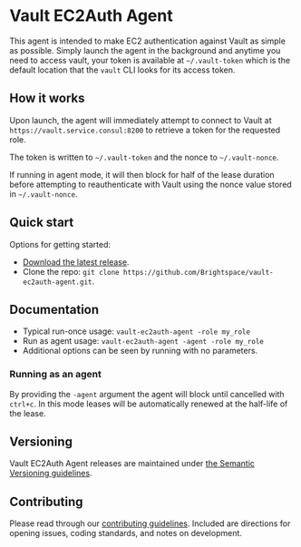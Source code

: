 # Vault EC2Auth Agent

This agent is intended to make EC2 authentication against Vault as simple as possible. Simply launch the agent in the
background and anytime you need to access vault, your token is available at `~/.vault-token` which is the default location 
that the `vault` CLI looks for its access token. 

## How it works

Upon launch, the agent will immediately attempt to connect to Vault at `https://vault.service.consul:8200` to retrieve 
a token for the requested role.
 
The token is written to `~/.vault-token` and the nonce to `~/.vault-nonce`.

If running in agent mode, it will then block for half of the lease duration before attempting to reauthenticate with Vault 
using the nonce value stored in `~/.vault-nonce`.


## Quick start

Options for getting started:

* [Download the latest release](../../releases).
* Clone the repo: `git clone https://github.com/Brightspace/vault-ec2auth-agent.git`.

 
## Documentation

* Typical run-once usage: `vault-ec2auth-agent -role my_role` 
* Run as agent usage: `vault-ec2auth-agent -agent -role my_role`
* Additional options can be seen by running with no parameters.

### Running as an agent

By providing the `-agent` argument the agent will block until cancelled with `ctrl+c`. In this mode leases will be automatically
renewed at the half-life of the lease.

## Versioning

Vault EC2Auth Agent releases are maintained under [the Semantic Versioning guidelines](http://semver.org/).

## Contributing

Please read through our [contributing guidelines](CONTRIBUTING.md). Included are directions for opening issues, coding standards, and notes on development.
